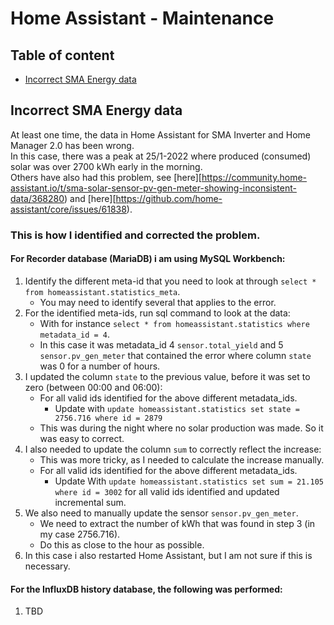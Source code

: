 # Home Assistant - Maintenance

## Table of content

- [Incorrect SMA Energy data](https://github.com/slittorin/home-assistant-maintenance#incorrect-sma-energy-data)

## Incorrect SMA Energy data

At least one time, the data in Home Assistant for SMA Inverter and Home Manager 2.0 has been wrong.\
In this case, there was a peak at 25/1-2022 where produced (consumed) solar was over 2700 kWh early in the morning.\
Others have also had this problem, see [here][https://community.home-assistant.io/t/sma-solar-sensor-pv-gen-meter-showing-inconsistent-data/368280) and [here][https://github.com/home-assistant/core/issues/61838).

### This is how I identified and corrected the problem.

#### For Recorder database (MariaDB) i am using MySQL Workbench:

1. Identify the different meta-id that you need to look at through `select * from homeassistant.statistics_meta`.
   - You may need to identify several that applies to the error.
2. For the identified meta-ids, run sql command to look at the data:
   - With for instance `select * from homeassistant.statistics where metadata_id = 4`.
   - In this case it was metadata_id 4 `sensor.total_yield` and 5 `sensor.pv_gen_meter` that contained the error where column `state` was 0 for a number of hours.
3. I updated the column `state` to the previous value, before it was set to zero (between 00:00 and 06:00):
   - For all valid ids identified for the above different metadata_ids.
     - Update with `update homeassistant.statistics set state = 2756.716 where id = 2879` 
   - This was during the night where no solar production was made. So it was easy to correct.
4. I also needed to update the column `sum` to correctly reflect the increase:
   - This was more tricky, as I needed to calculate the increase manually.
   - For all valid ids identified for the above different metadata_ids.
     - Update With `update homeassistant.statistics set sum = 21.105 where id = 3002` for all valid ids identified and updated incremental sum.
5. We also need to manually update the sensor `sensor.pv_gen_meter`.
   - We need to extract the number of kWh that was found in step 3 (in my case 2756.716).
   - Do this as close to the hour as possible.
7. In this case i also restarted Home Assistant, but I am not sure if this is necessary.

#### For the InfluxDB history database, the following was performed:

1. TBD
